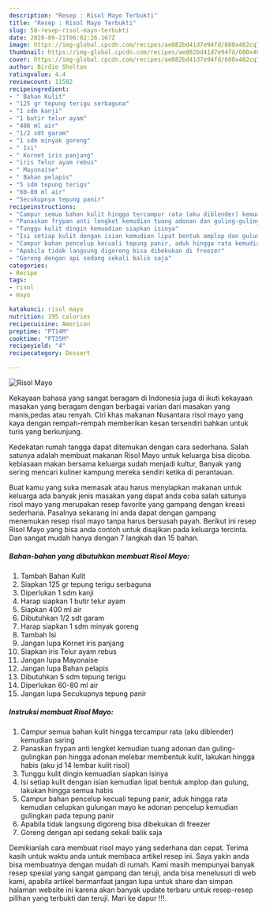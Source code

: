 ```yaml
---
description: "Resep : Risol Mayo Terbukti"
title: "Resep : Risol Mayo Terbukti"
slug: 58-resep-risol-mayo-terbukti
date: 2020-09-21T06:02:26.167Z
image: https://img-global.cpcdn.com/recipes/ae082bd41d7e94fd/680x482cq70/risol-mayo-foto-resep-utama.jpg
thumbnail: https://img-global.cpcdn.com/recipes/ae082bd41d7e94fd/680x482cq70/risol-mayo-foto-resep-utama.jpg
cover: https://img-global.cpcdn.com/recipes/ae082bd41d7e94fd/680x482cq70/risol-mayo-foto-resep-utama.jpg
author: Birdie Shelton
ratingvalue: 4.4
reviewcount: 11582
recipeingredient:
- " Bahan Kulit"
- "125 gr tepung terigu serbaguna"
- "1 sdm kanji"
- "1 butir telur ayam"
- "400 ml air"
- "1/2 sdt garam"
- "1 sdm minyak goreng"
- " Isi"
- " Kornet iris panjang"
- "iris Telur ayam rebus"
- " Mayonaise"
- " Bahan pelapis"
- "5 sdm tepung terigu"
- "60-80 ml air"
- "Secukupnya tepung panir"
recipeinstructions:
- "Campur semua bahan kulit hingga tercampur rata (aku diblender) kemudian saring"
- "Panaskan frypan anti lengket kemudian tuang adonan dan guling-gulingkan pan hingga adonan melebar membentuk kulit, lakukan hingga habis (aku jd 14 lembar kulit risol)"
- "Tunggu kulit dingin kemuadian siapkan isinya"
- "Isi setiap kulit dengan isian kemudian lipat bentuk amplop dan gulung, lakukan hingga semua habis"
- "Campur bahan pencelup kecuali tepung panir, aduk hingga rata kemudian celupkan gulungan mayo ke adonan pencelup kemudian gulingkan pada tepung panir"
- "Apabila tidak langsung digoreng bisa dibekukan di freezer"
- "Goreng dengan api sedang sekali balik saja"
categories:
- Recipe
tags:
- risol
- mayo

katakunci: risol mayo 
nutrition: 195 calories
recipecuisine: American
preptime: "PT14M"
cooktime: "PT35M"
recipeyield: "4"
recipecategory: Dessert

---
```



![Risol Mayo](https://img-global.cpcdn.com/recipes/ae082bd41d7e94fd/680x482cq70/risol-mayo-foto-resep-utama.jpg)

Kekayaan bahasa yang sangat beragam di Indonesia juga di ikuti kekayaan masakan yang beragam dengan berbagai varian dari masakan yang manis,pedas atau renyah. Ciri khas makanan Nusantara risol mayo yang kaya dengan rempah-rempah memberikan kesan tersendiri bahkan untuk turis yang berkunjung.


Kedekatan rumah tangga dapat ditemukan dengan cara sederhana. Salah satunya adalah membuat makanan Risol Mayo untuk keluarga bisa dicoba. kebiasaan makan bersama keluarga sudah menjadi kultur, Banyak yang sering mencari kuliner kampung mereka sendiri ketika di perantauan.



Buat kamu yang suka memasak atau harus menyiapkan makanan untuk keluarga ada banyak jenis masakan yang dapat anda coba salah satunya risol mayo yang merupakan resep favorite yang gampang dengan kreasi sederhana. Pasalnya sekarang ini anda dapat dengan gampang menemukan resep risol mayo tanpa harus bersusah payah.
Berikut ini resep Risol Mayo yang bisa anda contoh untuk disajikan pada keluarga tercinta. Dan sangat mudah hanya dengan 7 langkah dan 15 bahan.


<!--inarticleads1-->

##### Bahan-bahan yang dibutuhkan membuat Risol Mayo:

1. Tambah  Bahan Kulit
1. Siapkan 125 gr tepung terigu serbaguna
1. Diperlukan 1 sdm kanji
1. Harap siapkan 1 butir telur ayam
1. Siapkan 400 ml air
1. Dibutuhkan 1/2 sdt garam
1. Harap siapkan 1 sdm minyak goreng
1. Tambah  Isi
1. Jangan lupa  Kornet iris panjang
1. Siapkan iris Telur ayam rebus
1. Jangan lupa  Mayonaise
1. Jangan lupa  Bahan pelapis
1. Dibutuhkan 5 sdm tepung terigu
1. Diperlukan 60-80 ml air
1. Jangan lupa Secukupnya tepung panir




<!--inarticleads2-->

##### Instruksi membuat  Risol Mayo:

1. Campur semua bahan kulit hingga tercampur rata (aku diblender) kemudian saring
1. Panaskan frypan anti lengket kemudian tuang adonan dan guling-gulingkan pan hingga adonan melebar membentuk kulit, lakukan hingga habis (aku jd 14 lembar kulit risol)
1. Tunggu kulit dingin kemuadian siapkan isinya
1. Isi setiap kulit dengan isian kemudian lipat bentuk amplop dan gulung, lakukan hingga semua habis
1. Campur bahan pencelup kecuali tepung panir, aduk hingga rata kemudian celupkan gulungan mayo ke adonan pencelup kemudian gulingkan pada tepung panir
1. Apabila tidak langsung digoreng bisa dibekukan di freezer
1. Goreng dengan api sedang sekali balik saja




Demikianlah cara membuat risol mayo yang sederhana dan cepat. Terima kasih untuk waktu anda untuk membaca artikel resep ini. Saya yakin anda bisa membuatnya dengan mudah di rumah. Kami masih mempunyai banyak resep spesial yang sangat gampang dan teruji, anda bisa menelusuri di web kami, apabila artikel bermanfaat jangan lupa untuk share dan simpan halaman website ini karena akan banyak update terbaru untuk resep-resep pilihan yang terbukti dan teruji. Mari ke dapur !!!. 
